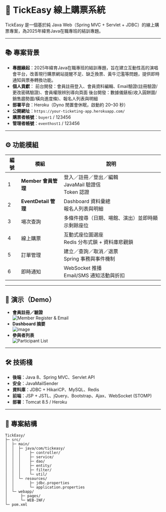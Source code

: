 # 🎫 TickEasy 線上購票系統

TickEasy 是一個基於純 Java Web（Spring MVC + Servlet + JDBC）的線上購票專案，為2025年緯育Java在職專班的結訓專題。

---

## 📚 專案背景

- **專題緣起**：2025年緯育Java在職專班的結訓專題，旨在建立互動性高的演唱會平台，改善現行購票網站提醒不足、缺乏換票、黃牛氾濫等問題，提供即時通知與票券轉換功能。
- **個人貢獻**：
  前台開發：會員註冊登入、會員資料編輯、Email驗證(註冊驗證/更改密碼驗證)、會員權限辨別導向頁面
  後台開發：數據儀錶板(收入圓餅圖/銷售趨勢圖/橫向進度條)、報名人列表與明細
- **部署平台**：Heroku（Dyno 閒置會休眠，啟動約 20–30 秒）  
- **公開網址**：`https://your-ticketing-app.herokuapp.com/`  
- **購票者帳號**：`buyer1` / 123456
- **管理者帳號**：`eventhost1` / 123456

---

## ⚙️ 功能模組

| 編號 | 模組                 | 說明                                                         |
| ---- | -------------------- | ------------------------------------------------------------ |
| 1    | **Member 會員管理**     | 登入／註冊／登出／編輯<br>JavaMail 驗證信<br> Token 認證      |
| 2    | **EventDetail 管理**    | Dashboard 資料彙總<br>報名人列表與明細 |
| 3    | 場次查詢               | 多條件搜尋（日期、場館、演出）並即時顯示剩餘座位               |
| 4    | 線上購票               | 互動式座位圖選座<br>Redis 分布式鎖 + 資料庫悲觀鎖              |
| 5    | 訂單管理               | 建立／查詢／取消／退票<br>Spring 事務與事件機制                |
| 6    | 即時通知               | WebSocket 推播<br>Email/SMS 通知活動與折扣                   |

---

## 🚀 演示（Demo）

- **會員註冊／驗證**  
  ![Member Register & Email](docs/member-register.gif)  
- **Dashboard 摘要**  
  ![image](dashboard.gif)  
- **參與者列表**  
  ![Participant List](docs/participant-list.gif)  

---

## 🛠️ 技術棧

- **後端**：Java 8、Spring MVC、Servlet API  
- **安全**：JavaMailSender  
- **資料庫**：JDBC + HikariCP、MySQL、Redis
- **前端**：JSP + JSTL、jQuery、Bootstrap、Ajax、WebSocket (STOMP)  
- **部署**：Tomcat 8.5 / Heroku

---

## 📂 專案結構

```text
TickEasy/
├─ src/
│  ├─ main/
│  │  ├─ java/com/tickeasy/
│  │  │    ├─ controller/
│  │  │    ├─ service/
│  │  │    ├─ dao/
│  │  │    ├─ entity/
│  │  │    ├─ filter/
│  │  │    └─ util/
│  │  └─ resources/
│  │       ├─ jdbc.properties
│  │       └─ application.properties
│  └─ webapp/
│      ├─ pages/
│      └─ WEB-INF/
└─ pom.xml
